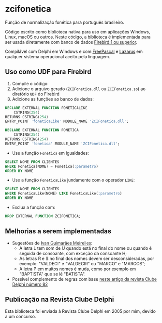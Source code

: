 # zcifonetica

Função de normalização fonética para português brasileiro.

Código escrito como biblioteca nativa para uso em aplicações Windows, Linux, macOS ou outros. Neste código, a biblioteca é implementada para ser usada diretamente com banco de dados [Firebird 1 ou superior](http://www.firebirdsql.org). 

Compilável com Delphi em Windows e com [FreePascal](http://www.freepascal.org/) e [Lazarus](http://www.lazarus-ide.org/) em qualquer sistema operacional aceito pela linguagem.

## Uso como UDF para Firebird

1. Compile o código
2. Adicione o arquivo gerado (`ZCIFonetica.dll` ou `ZCIFonetica.so`) ao diretório `UDF` do Firebird
3. Adicione as funções ao banco de dados:
```SQL
DECLARE EXTERNAL FUNCTION FONETICALIKE
    CSTRING(254)
RETURNS CSTRING(254)
ENTRY_POINT 'foneticaLike' MODULE_NAME 'ZCIFonetica.dll';

DECLARE EXTERNAL FUNCTION FONETICA
    CSTRING(254)
RETURNS CSTRING(254)
ENTRY_POINT 'fonetica' MODULE_NAME 'ZCIFonetica.dll';
```
* Use a função `Fonetica` em igualdades:
```SQL
SELECT NOME FROM CLIENTES
WHERE Fonetica(NOME) = Fonetica(:parametro)
ORDER BY NOME 
```
* Use a função `FoneticaLike` jundamente com o operador `LIKE`:
```SQL
SELECT NOME FROM CLIENTES
WHERE FoneticaLike(NOME) LIKE FoneticaLike(:parametro)
ORDER BY NOME 
```
* Exclua a função com:
```SQL
DROP EXTERNAL FUNCTION ZCIFONETICA;
```

## Melhorias a serem implementadas

* Sugestões de [Ivan Guimarães Meirelles](http://firebase.com.br/pipermail/lista_firebase.com.br/2007-April/041025.html):
  * A letra L tem som de U quando está no final do nome ou quando é seguida  de consoante, com exceção da consoante H;
  * As letras R e S no final dos nomes devem ser desconsideradas, por  exemplo: "VALDECI" e "VALDECIR" ou "MARCO" e "MARCOS";
  * A letra P em muitos nomes é muda, como por exemplo em "BAPTISTA" que se lê "BATISTA".
* Possível complemento de regras com base [neste artigo da revista Clube Delphi número 82](http://www.devmedia.com.br/artigo-clube-delphi-82-codigo-fonetico-no-firebird/10979)

## Publicação na Revista Clube Delphi

Esta biblioteca foi enviada à Revista Clube Delphi em 2005 por mim, devido a um concurso.
